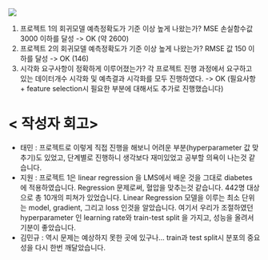 <img src="https://capsule-render.vercel.app/api?type=waving&color=auto&height=200&section=header&text=Exploration-1&fontSize=90" />

1. 프로젝트 1의 회귀모델 예측정확도가 기준 이상 높게 나왔는가? MSE 손실함수값 3000 이하를 달성
-> OK (약 2600)
2. 프로젝트 2의 회귀모델 예측정확도가 기준 이상 높게 나왔는가? RMSE 값 150 이하를 달성 
-> OK (146)
3. 시각화 요구사항이 정확하게 이루어졌는가? 각 프로젝트 진행 과정에서 요구하고 있는 데이터개수 시각화 및 예측결과 시각화를 모두 진행하였다.
-> OK (필요사항 + feature selection시 필요한 부분에 대해서도 추가로 진행했습니다)

# < 작성자 회고>
- 태민 : 프로젝트로 이렇게 직접 진행을 해보니 어려운 부분(hyperparameter 값 맞추기)도 있었고, 단계별로 진행하니 생각보다 재미있었고 공부할 의욕이 나는것 같습니다.
- 지원 : 프로젝트 1은 linear regression 을 LMS에서 배운 것을 그대로 diabetes 에 적용하였습니다. Regression 문제로써, 혈압을 맞추는것 같습니다. 442명 대상으로 총 10개의 피쳐가 있었습니다. Linear Regression 모델을 이루는 최소 단위는 model, gradient, 그리고 loss 인것을 알았습니다. 여기서 우리가 조절하였던 hyperparameter 인 learning rate와 train-test split 을 가지고, 성능을 올려서 기분이 좋았습니다.
- 김민규 : 역시 문제는 예상하지 못한 곳에 있구나... train과 test split시 분포의 중요성을 다시 한번 깨달았습니다.
